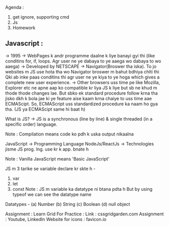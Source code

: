 Agenda :
1) get ignore, supporting cmd
2) Js
3) Homework

Javascript :
------------
-> 1995
-> WebPages k andr programme daalne k liye banayi gyi thi (like conditins
for, if, loops. Agr user ne ye dabaya to ye aaega wo dabaya to wo aaega)
-> Developed by NETSCAPE -> Navigator(Broswer tha iska). 
To jo websites m JS use hota tha wo Navigator broswer m bahut bdhiya chlti thi
Qki ab inke paas conditins thi agr user ne ye kiya to ye hoga which gives
a complete new user experience.
-> Other browsers uss time pe like Mozilla, Explorer etc ne apne aap ko
compatible kr liya JS k liye but sb ne khud m thode thode changes lae.
But sbko ek standard procedure follow krna tha jisko dkh k bola jae ki ye
feature aise kaam krna chaiye to uss time aae ECMAScipt. So, ECMAScript uss 
standardized procedure ka naam ho gya tha. (JS ya ECMAScipt same hi baat h)

What is JS?
-> JS is a synchronous (line by line) & single threaded (in a specific order) language.

Note : Compilation means code ko pdh k uska output nikaalna

JavaScript -> Programming Language
NodeJs/ReactJs -> Technologies jisme JS prog. lng. use kr k app. bnate h

Note : Vanilla JavaScript means 'Basic JavaScript'

JS m 3 tarike se variable declare kr skte h -
1) var
2) let
3) const
Note : JS m variable ka datatype ni btana pdta h
But by using typeof we can see the datatype name

Datatypes -
(a) Number
(b) String
(c) Boolean
(d) null object



Assignment : Learn Grid
For Practice : Link : cssgridgarden.com
Assignment : Youtube, LinkedIn 
Website for icons : favicon.io
